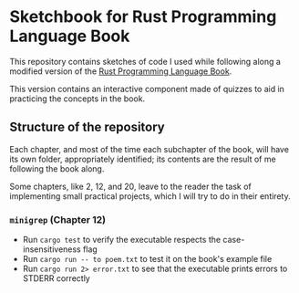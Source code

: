 # Sketchbook for Rust Programming Language Book

This repository contains sketches of code I used while following along a
modified version of the [Rust Programming Language Book](https://rust-book.cs.brown.edu/experiment-intro.html).

This version contains an interactive component made of quizzes to aid in practicing the concepts in the book.

## Structure of the repository

Each chapter, and most of the time each subchapter of the book, will have its own folder,
appropriately identified; its contents are the result of me following the book along.

Some chapters, like 2, 12, and 20, leave to the reader the task of implementing small
practical projects, which I will try to do in their entirety.

### `minigrep` (Chapter 12)

* Run `cargo test` to verify the executable respects the case-insensitiveness flag
* Run `cargo run -- to poem.txt` to test it on the book's example file
* Run `cargo run 2> error.txt` to see that the executable prints errors to STDERR correctly